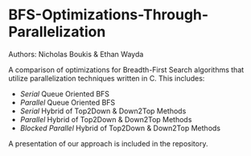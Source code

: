 # BFS-Optimizations-Through-Parallelization
Authors: Nicholas Boukis & Ethan Wayda

A comparison of optimizations for Breadth-First Search algorithms that utilize parallelization techniques written in C. This includes:

- _Serial_ Queue Oriented BFS
- _Parallel_ Queue Oriented BFS
- _Serial_ Hybrid of Top2Down & Down2Top Methods
- _Parallel_ Hybrid of Top2Down & Down2Top Methods
- _Blocked Parallel_ Hybrid of Top2Down & Down2Top Methods

A presentation of our approach is included in the repository.
